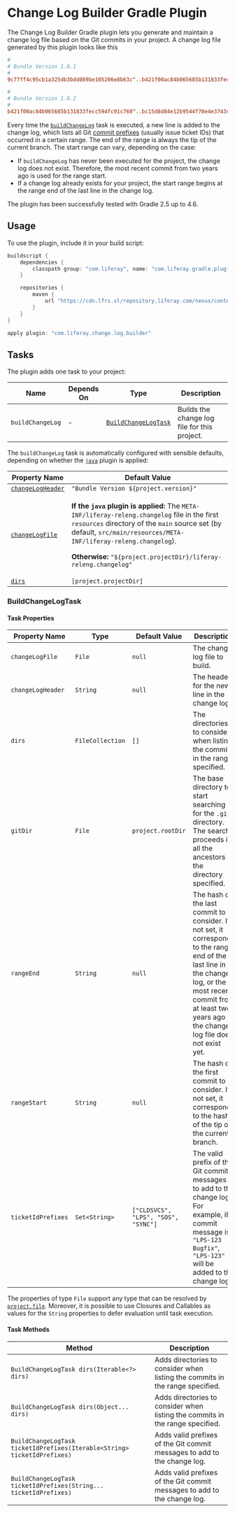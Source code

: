 # Change Log Builder Gradle Plugin

The Change Log Builder Gradle plugin lets you generate and maintain a
change log file based on the Git commits in your project. A change log file
generated by this plugin looks like this

```ini
#
# Bundle Version 1.0.1
#
9c77ff4c95cb1a325db3bdd089be105206e8b63c^..b421f00ac84b065685b131833fecc594fc01c760=LPS-123 LPS-1321

#
# Bundle Version 1.0.2
#
b421f00ac84b065685b131833fecc594fc01c760^..bc15d8d84e12b9544f78e4e3743c510dbaec2d89=LPS-456
```

Every time the [`buildChangeLog`](#buildchangelog) task is executed, a new line
is added to the change log, which lists all Git [commit prefixes](#ticketidprefixes)
(usually issue ticket IDs) that occurred in a certain range. The end of the
range is always the tip of the current branch. The start range can vary,
depending on the case:

- If `buildChangeLog` has never been executed for the project, the change log
does not exist. Therefore, the most recent commit from two years ago is used for
the range start.
- If a change log already exists for your project, the start range begins at the
range end of the last line in the change log.

The plugin has been successfully tested with Gradle 2.5 up to 4.6.

## Usage

To use the plugin, include it in your build script:

```gradle
buildscript {
	dependencies {
		classpath group: "com.liferay", name: "com.liferay.gradle.plugins.change.log.builder", version: "1.0.3"
	}

	repositories {
		maven {
			url "https://cdn.lfrs.sl/repository.liferay.com/nexus/content/groups/public"
		}
	}
}

apply plugin: "com.liferay.change.log.builder"
```

## Tasks

The plugin adds one task to your project:

Name | Depends On | Type | Description
---- | ---------- | ---- | -----------
<a name="buildchangelog"></a>`buildChangeLog` | \- | [`BuildChangeLogTask`](#buildchangelogtask) | Builds the change log file for this project.

The `buildChangeLog` task is automatically configured with sensible defaults,
depending on whether the [`java`](https://docs.gradle.org/current/userguide/java_plugin.html)
plugin is applied:

Property Name | Default Value
------------- | -------------
[`changeLogHeader`](#changelogheader) | `"Bundle Version ${project.version}"`
[`changeLogFile`](#changelogfile) | <p>**If the `java` plugin is applied:** The `META-INF/liferay-releng.changelog` file in the first `resources` directory of the `main` source set (by default, `src/main/resources/META-INF/liferay-releng.changelog`).</p><p>**Otherwise:** `"${project.projectDir}/liferay-releng.changelog"`</p>
[`dirs`](#dirs) | `[project.projectDir]`

### BuildChangeLogTask

#### Task Properties

Property Name | Type | Default Value | Description
------------- | ---- | ------------- | -----------
<a name="changelogfile"></a>`changeLogFile` | `File` | `null` | The change log file to build.
<a name="changelogheader"></a>`changeLogHeader` | `String` | `null` | The header for the new line in the change log.
<a name="dirs"></a>`dirs` | `FileCollection` | `[]` | The directories to consider when listing the commits in the range specified.
`gitDir` | `File` | `project.rootDir` | The base directory to start searching for the `.git` directory. The search proceeds in all the ancestors of the directory specified.
`rangeEnd` | `String` | `null` | The hash of the last commit to consider. If not set, it corresponds to the range end of the last line in the change log, or the most recent commit from at least two years ago if the change log file does not exist yet.
`rangeStart` | `String` | `null` | The hash of the first commit to consider. If not set, it corresponds to the hash of the tip of the current branch.
<a name="ticketidprefixes"></a>`ticketIdPrefixes` | `Set<String>` | `["CLDSVCS", "LPS", "SOS", "SYNC"]` | The valid prefix of the Git commit messages to add to the change log. For example, if a commit message is `"LPS-123 Bugfix"`, `"LPS-123"` will be added to the change log.

The properties of type `File` support any type that can be resolved by [`project.file`](https://docs.gradle.org/current/dsl/org.gradle.api.Project.html#org.gradle.api.Project:file(java.css.Object)).
Moreover, it is possible to use Closures and Callables as values for the
`String` properties to defer evaluation until task execution.

#### Task Methods

Method | Description
------ | -----------
`BuildChangeLogTask dirs(Iterable<?> dirs)` | Adds directories to consider when listing the commits in the range specified.
`BuildChangeLogTask dirs(Object... dirs)` | Adds directories to consider when listing the commits in the range specified.
`BuildChangeLogTask ticketIdPrefixes(Iterable<String> ticketIdPrefixes)` | Adds valid prefixes of the Git commit messages to add to the change log.
`BuildChangeLogTask ticketIdPrefixes(String... ticketIdPrefixes)` | Adds valid prefixes of the Git commit messages to add to the change log.